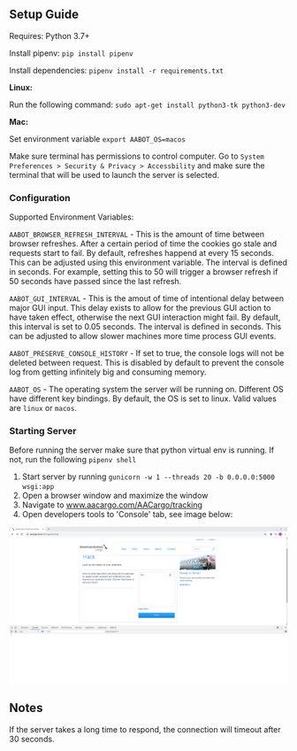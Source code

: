 ## Setup Guide ##

Requires: Python 3.7+

Install pipenv: `pip install pipenv`

Install dependencies: `pipenv install -r requirements.txt`

**Linux:**

Run the following command: `sudo apt-get install python3-tk python3-dev`

**Mac:**

Set environment variable `export AABOT_OS=macos`

Make sure terminal has permissions to control computer. Go to `System Preferences > Security & Privacy > Accessbility`
and make sure the terminal that will be used to launch the server is selected.

### Configuration ###

Supported Environment Variables:

`AABOT_BROWSER_REFRESH_INTERVAL` - This is the amount of time between browser refreshes. After a certain period
of time the cookies go stale and requests start to fail. By default, refreshes happend at every 15 seconds. This
can be adjusted using this environment variable. The interval is defined in seconds. For example, setting this
to 50 will trigger a browser refresh if 50 seconds have passed since the last refresh.

`AABOT_GUI_INTERVAL` - This is the amout of time of intentional delay between major GUI input. This delay exists
to allow for the previous GUI action to have taken effect, otherwise the next GUI interaction might fail. By default,
this interval is set to 0.05 seconds. The interval is defined in seconds. This can be adjusted to allow slower
machines more time process GUI events.

`AABOT_PRESERVE_CONSOLE_HISTORY` - If set to true, the console logs will not be deleted between request. This is
disabled by default to prevent the console log from getting infinitely big and consuming memory.

`AABOT_OS` - The operating system the server will be running on. Different OS have different key bindings. By default,
the OS is set to linux. Valid values are `linux` or `macos`.

### Starting Server ###

Before running the server make sure that python virtual env is running. If not, run the following `pipenv shell`

1. Start server by running `gunicorn -w 1 --threads 20 -b 0.0.0.0:5000 wsgi:app`
2. Open a browser window and maximize the window
3. Navigate to www.aacargo.com/AACargo/tracking
4. Open developers tools to 'Console' tab, see image below:

![](docs/BrowserWindow.png)

## Notes ##

If the server takes a long time to respond, the connection will timeout after 30 seconds.
